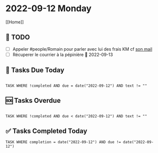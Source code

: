 # 2022-09-12 Monday

[[Home]]

## 📆 TODO
- [ ] Appeler #people/Romain pour parler avec lui des frais KM cf [son mail](message://<PR1P264MB2174D878485FD3172F04509BCC459@PR1P264MB2174.FRAP264.PROD.OUTLOOK.COM>)
- [ ] Récuperer le courrier à la pépinière 📅 2022-09-13 

## 🔔 Tasks Due Today
```dataview

TASK WHERE !completed AND due = date("2022-09-12") AND text != ""

```

## 🆘 Tasks Overdue
```dataview

TASK WHERE !completed AND due < date("2022-09-12") AND text != ""

```

## ✅ Tasks Completed Today
```dataview
TASK WHERE completion = date("2022-09-12") AND due != date("2022-09-12")
```
